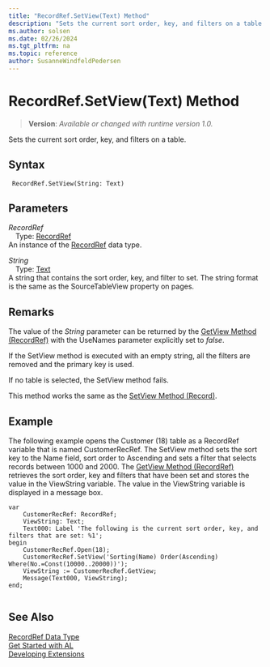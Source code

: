 ```yaml
---
title: "RecordRef.SetView(Text) Method"
description: "Sets the current sort order, key, and filters on a table."
ms.author: solsen
ms.date: 02/26/2024
ms.tgt_pltfrm: na
ms.topic: reference
author: SusanneWindfeldPedersen
---
```

[//]: # (START>DO_NOT_EDIT)
[//]: # (IMPORTANT:Do not edit any of the content between here and the END>DO_NOT_EDIT.)
[//]: # (Any modifications should be made in the .xml files in the ModernDev repo.)
# RecordRef.SetView(Text) Method
> **Version**: _Available or changed with runtime version 1.0._

Sets the current sort order, key, and filters on a table.


## Syntax
```AL
 RecordRef.SetView(String: Text)
```
## Parameters
*RecordRef*  
&emsp;Type: [RecordRef](recordref-data-type.md)  
An instance of the [RecordRef](recordref-data-type.md) data type.  

*String*  
&emsp;Type: [Text](../text/text-data-type.md)  
A string that contains the sort order, key, and filter to set. The string format is the same as the SourceTableView property on pages.  



[//]: # (IMPORTANT: END>DO_NOT_EDIT)

## Remarks  
The value of the *String* parameter can be returned by the [GetView Method \(RecordRef\)](recordref-getview-method.md) with the UseNames parameter explicitly set to *false*.  
  
If the SetView method is executed with an empty string, all the filters are removed and the primary key is used.  
  
If no table is selected, the SetView method fails.  
  
This method works the same as the [SetView Method \(Record\)](../record/record-setview-method.md).  
  
## Example  
The following example opens the Customer \(18\) table as a RecordRef variable that is named CustomerRecRef. The SetView method sets the sort key to the Name field, sort order to Ascending and sets a filter that selects records between 1000 and 2000. The [GetView Method \(RecordRef\)](recordref-getview-method.md) retrieves the sort order, key and filters that have been set and stores the value in the ViewString variable. The value in the ViewString variable is displayed in a message box. 

```al
var
    CustomerRecRef: RecordRef;
    ViewString: Text;
    Text000: Label 'The following is the current sort order, key, and filters that are set: %1';
begin   
    CustomerRecRef.Open(18);  
    CustomerRecRef.SetView('Sorting(Name) Order(Ascending) Where(No.=Const(10000..20000))');  
    ViewString := CustomerRecRef.GetView;  
    Message(Text000, ViewString);  
end;
  
```  

## See Also
[RecordRef Data Type](recordref-data-type.md)  
[Get Started with AL](../../devenv-get-started.md)  
[Developing Extensions](../../devenv-dev-overview.md)
